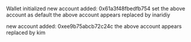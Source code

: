 Wallet initialized
new account added: 0x61a3f48fbedfb754
set the above account as default
the above account appears replaced by inaridiy


new account added: 0xee9b75abcb72c24c
the above account appears replaced by kim
